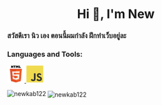 <h1 align="center">Hi 👋, I'm New</h1>
<h3 align="left">สวัสดีเรา นิว เอง
ตอนนี้ผมกำลัง ฝึกทำเว็บอยู่ละ</h3>

<p align="left">
</p>

<h3 align="left">Languages and Tools:</h3>
<p align="left"> <a href="https://www.w3.org/html/" target="_blank" rel="noreferrer"> <img src="https://raw.githubusercontent.com/devicons/devicon/master/icons/html5/html5-original-wordmark.svg" alt="html5" width="40" height="40"/> </a> <a href="https://developer.mozilla.org/en-US/docs/Web/JavaScript" target="_blank" rel="noreferrer"> <img src="https://raw.githubusercontent.com/devicons/devicon/master/icons/javascript/javascript-original.svg" alt="javascript" width="40" height="40"/> </a> </p>

<p><img align="left" src="https://github-readme-stats.vercel.app/api/top-langs?username=newkab122&show_icons=true&locale=en&layout=compact" alt="newkab122" /></p>

<p>&nbsp;<img align="center" src="https://github-readme-stats.vercel.app/api?username=newkab122&show_icons=true&locale=en" alt="newkab122" /></p>
